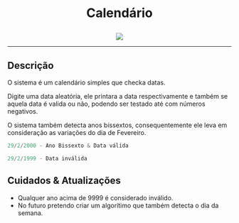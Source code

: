 # <p align = "center"> Calendário

<p align="center">
  <img src = "https://user-images.githubusercontent.com/108163958/234414449-a88bef6b-7cd9-45a6-820e-95a7e9e855f1.gif">
       </p>
  <hr>
  
## Descrição

O sistema é um calendário simples que checka datas.

Digite uma data aleatória, ele printara a data respectivamente e também se aquela data é valida ou não, podendo ser testado até com números negativos.

O sistema também detecta anos bissextos, consequentemente ele leva em consideração as variações do dia de Fevereiro.

```py
29/2/2000 - Ano Bissexto & Data válida
```
```py
29/2/1999 - Data inválida
```

## Cuidados & Atualizações

* Qualquer ano acima de 9999 é considerado inválido.
* No futuro pretendo criar um algorítimo que também detecta o dia da semana.
